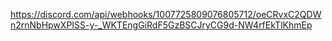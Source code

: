 https://discord.com/api/webhooks/1007725809076805712/oeCRvxC2QDWn2rnNbHpwXPISS-y-_WKTEngGiRdF5GzBSCJryCG9d-NW4rfEkTlKhmEp
